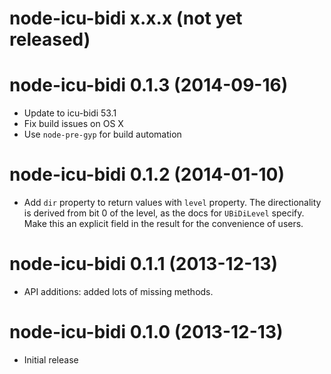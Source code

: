 # node-icu-bidi x.x.x (not yet released)

# node-icu-bidi 0.1.3 (2014-09-16)
* Update to icu-bidi 53.1
* Fix build issues on OS X
* Use `node-pre-gyp` for build automation

# node-icu-bidi 0.1.2 (2014-01-10)
* Add `dir` property to return values with `level` property.
  The directionality is derived from bit 0 of the level, as the docs for
  `UBiDiLevel` specify.  Make this an explicit field in the result for the
  convenience of users.

# node-icu-bidi 0.1.1 (2013-12-13)
* API additions: added lots of missing methods.

# node-icu-bidi 0.1.0 (2013-12-13)
* Initial release

